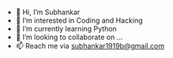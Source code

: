 - 👋 Hi, I’m Subhankar
- 👀 I’m interested in Coding and Hacking
- 🌱 I’m currently learning Python 
- 💞️ I’m looking to collaborate on ...
- 📫 Reach me via subhankar1919b@gmail.com

<!---
subhankar1919/subhankar1919 is a ✨ special ✨ repository because its `README.md` (this file) appears on your GitHub profile.
You can click the Preview link to take a look at your changes.
--->
